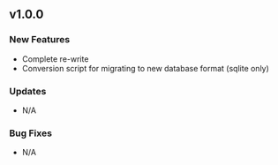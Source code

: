 ## v1.0.0

### New Features

 * Complete re-write
 * Conversion script for migrating to new database format (sqlite only)

### Updates

 * N/A

### Bug Fixes

 * N/A

